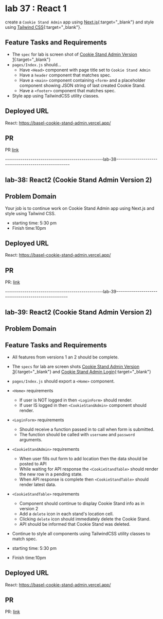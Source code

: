 # lab 37 : React 1

create a `Cookie Stand Admin` app using [Next.js](https://nextjs.org/){:target="_blank"} and style using [Tailwind CSS](https://tailwindcss.com/){:target="_blank"}.

## Feature Tasks and Requirements

- The `spec` for lab is screen shot of [Cookie Stand Admin Version 1](./cookie-stand-admin-version-1.png){:target="_blank"}
- `pages/Index.js` should...
  - Have `<Head>` component with page title set to `Cookie Stand Admin`
  - Have a `header` component that matches spec.
  - Have a `<main>` component containing `<form>` and a placeholder component showing JSON string of last created Cookie Stand.
  - Have a `<footer>` component that matches spec.
- Style app using TailwindCSS utility classes.



## Deployed URL
 React: https://basel-cookie-stand-admin.vercel.app/

## PR 
PR [link](https://github.com/baselatalla/cookie-stand-admin/pull/1)


--------------------------------------------------lab-38------------------------------------------------------

## lab-38: React2 (Cookie Stand Admin Version 2)

## Problem Domain

Your job is to continue work on Cookie Stand Admin app using Next.js and style using Tailwind CSS.

- starting time: 5:30 pm
- Finish time:10pm
  
## Deployed URL

React: https://basel-cookie-stand-admin.vercel.app/

## PR

PR: [link](https://github.com/baselatalla/cookie-stand-admin/pull/2)


--------------------------------------------------lab-39-----------------------------------------------------

## lab-39: React2 (Cookie Stand Admin Version 2)

## Problem Domain

## Feature Tasks and Requirements

- All features from versions 1 an 2 should be complete.
- The `specs` for lab are screen shots [Cookie Stand Admin Version 3](./cookie-stand-admin-version-3.png){:target="_blank"} and [Cookie Stand Admin Login](./cookie-stand-admin-login.png){:target="_blank"}
- `pages/Index.js` should export a `<Home>` component.
- `<Home>` requirements
  - If user is NOT logged in then `<LoginForm>` should render.
  - If user IS logged in then `<CookieStandAdmin>` component should render.
- `<LoginForm>` requirements
  - Should receive a function passed in to call when form is submitted.
  - The function should be called with `username` and `password` arguments.
- `<CookieStandAdmin>` requirements
  - When user fills out form to add location then the data should be posted to API
  - While waiting for API response the `<CookieStandTable>` should render the new row in a pending state.
  - When API response is complete then `<CookieStandTable>` should render latest data.
- `<CookieStandTable>` requirements
  - Component should continue to display Cookie Stand info as in version 2
  - Add a `delete` icon in each stand's location cell.
  - Clicking `delete` icon should immediately delete the Cookie Stand.
  - API should be informed that Cookie Stand was deleted.
- Continue to style all components using TailwindCSS utility classes to match spec.



- starting time: 5:30 pm
- Finish time:10pm
  
## Deployed URL

React: https://basel-cookie-stand-admin.vercel.app/

## PR

PR: [link](https://github.com/baselatalla/cookie-stand-admin/pull/3)